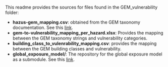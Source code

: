 This readme provides the sources for files found in the GEM_vulnerability folder:

* **hazus-gem_mapping.csv**: obtained from the GEM taxonomy documentation. See this [link](https://cloud-storage.globalquakemodel.org/public/wix-new-website/pdf-collections-wix/publications/GEM%20Building%20Taxonomy%20Version%202.0.pdf).
* **gem-to-vulnerability_mapping_per_hazard.xlsx**: Provides the mapping between the GEM taxonomy strings and vulnerability categories.
* **building_class_to_vulenrability_mapping.csv**: provides the mapping between the GEM building classes and vulnerability. 
* **global_exposure_model/**: The repository for the global exposure model as a submodule. See this [link](https://github.com/gem/global_exposure_model.git). 
